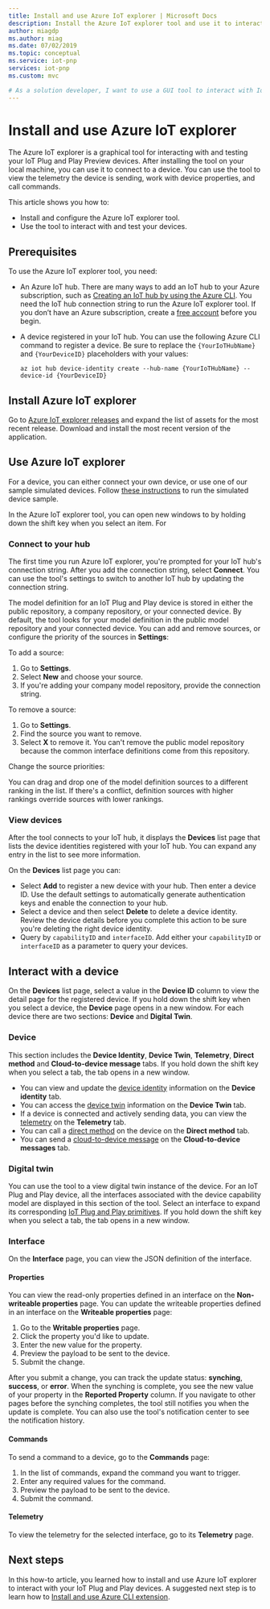 ```yaml
---
title: Install and use Azure IoT explorer | Microsoft Docs
description: Install the Azure IoT explorer tool and use it to interact with the IoT Plug and Play Preview devices connected to my IoT hub.
author: miagdp
ms.author: miag
ms.date: 07/02/2019
ms.topic: conceptual
ms.service: iot-pnp
services: iot-pnp
ms.custom: mvc

# As a solution developer, I want to use a GUI tool to interact with IoT Plug and Play devices connected to an IoT hub to test and verify their behavior.
---
```


# Install and use Azure IoT explorer

The Azure IoT explorer is a graphical tool for interacting with and testing your IoT Plug and Play Preview devices. After installing the tool on your local machine, you can use it to connect to a device. You can use the tool to view the telemetry the device is sending, work with device properties, and call commands.

This article shows you how to:

- Install and configure the Azure IoT explorer tool.
- Use the tool to interact with and test your devices.

## Prerequisites

To use the Azure IoT explorer tool, you need:

- An Azure IoT hub. There are many ways to add an IoT hub to your Azure subscription, such as [Creating an IoT hub by using the Azure CLI](../iot-hub/iot-hub-create-using-cli.md). You need the IoT hub connection string to run the Azure IoT explorer tool. If you don’t have an Azure subscription, create a [free account](https://azure.microsoft.com/free/?WT.mc_id=A261C142F) before you begin.
- A device registered in your IoT hub. You can use the following Azure CLI command to register a device. Be sure to replace the `{YourIoTHubName}` and `{YourDeviceID}` placeholders with your values:

    ```azurecli-interactive
    az iot hub device-identity create --hub-name {YourIoTHubName} --device-id {YourDeviceID}
    ```

## Install Azure IoT explorer

Go to [Azure IoT explorer releases](https://github.com/Azure/azure-iot-explorer/releases) and expand the list of assets for the most recent release. Download and install the most recent version of the application.

## Use Azure IoT explorer

For a device, you can either connect your own device, or use one of our sample simulated devices. Follow [these instructions](https://github.com/Azure/azure-iot-sdk-c/tree/public-preview/iothub_client/samples) to run the simulated device sample.

In the Azure IoT explorer tool, you can open new windows to by holding down the shift key when you select an item. For



### Connect to your hub

The first time you run Azure IoT explorer, you're prompted for your IoT hub's connection string. After you add the connection string, select **Connect**. You can use the tool's settings to switch to another IoT hub by updating the connection string.

The model definition for an IoT Plug and Play device is stored in either the public repository, a company repository, or your connected device. By default, the tool looks for your model definition in the public model repository and your connected device. You can add and remove sources, or configure the priority of the sources in **Settings**:

To add a source:

1. Go to **Settings**.
1. Select **New** and choose your source.
1. If you're adding your company model repository, provide the connection string.

To remove a source:

1. Go to **Settings**.
1. Find the source you want to remove.
1. Select **X** to remove it. You can't remove the public model repository because the common interface definitions come from this repository.

Change the source priorities:

You can drag and drop one of the model definition sources to a different ranking in the list. If there's a conflict, definition sources with higher rankings override sources with lower rankings.

### View devices

After the tool connects to your IoT hub, it displays the **Devices** list page that lists the device identities registered with your IoT hub. You can expand any entry in the list to see more information.

On the **Devices** list page you can:

- Select **Add** to register a new device with your hub. Then enter a device ID. Use the default settings to automatically generate authentication keys and enable the connection to your hub.
- Select a device and then select **Delete** to delete a device identity. Review the device details before you complete this action to be sure you're deleting the right device identity.
- Query by `capabilityID` and `interfaceID`. Add either your `capabilityID` or `interfaceID` as a parameter to query your devices.

## Interact with a device

On the **Devices** list page, select a value in the **Device ID** column to view the detail page for the registered device. If you hold down the shift key when you select a device, the **Device** page opens in a new window. For each device  there are two sections: **Device** and **Digital Twin**.

### Device

This section includes the **Device Identity**,  **Device Twin**, **Telemetry**, **Direct method** and **Cloud-to-device message** tabs. If you hold down the shift key when you select a tab, the tab opens in a new window.

- You can view and update the [device identity](../iot-hub/iot-hub-devguide-identity-registry.md) information on the **Device identity** tab.
- You can access the [device twin](../iot-hub/iot-hub-devguide-device-twins.md) information on the **Device Twin** tab.
- If a device is connected and actively sending data, you can view the [telemetry](../iot-hub/iot-hub-devguide-messages-read-builtin.md) on the **Telemetry** tab.
- You can call a [direct method](../iot-hub/iot-hub-devguide-direct-methods.md) on the device on the **Direct method** tab.
- You can send a [cloud-to-device message](../iot-hub/iot-hub-devguide-messages-c2d.md) on the **Cloud-to-device messages** tab.

### Digital twin

You can use the tool to a view digital twin instance of the device. For an IoT Plug and Play device, all the interfaces associated with the device capability model are displayed in this section of the tool. Select an interface to expand its corresponding [IoT Plug and Play primitives](https://github.com/Azure/IoTPlugandPlay/tree/master/DTDL). If you hold down the shift key when you select a tab, the tab opens in a new window.

### Interface

On the **Interface** page, you can view the JSON definition of the interface.

#### Properties

You can view the read-only properties defined in an interface on the **Non-writeable properties** page. You can update the writeable properties defined in an interface on the **Writeable properties** page:

1. Go to the **Writable properties** page.
1. Click the property you'd like to update.
1. Enter the new value for the property.
1. Preview the payload to be sent to the device.
1. Submit the change.

After you submit a change, you can track the update status: **synching**, **success**, or **error**. When the synching is complete, you see the new value of your property in the **Reported Property** column. If you navigate to other pages before the synching completes, the tool still notifies you when the update is complete. You can also use the tool's notification center to see the notification history.

#### Commands

To send a command to a device, go to the **Commands** page:

1. In the list of commands, expand the command you want to trigger.
1. Enter any required values for the command.
1. Preview the payload to be sent to the device.
1. Submit the command.

#### Telemetry

To view the telemetry for the selected interface, go to its **Telemetry** page.

## Next steps

In this how-to article, you learned how to install and use Azure IoT explorer to interact with your IoT Plug and Play devices. A suggested next step is to learn how to [Install and use Azure CLI extension](./howto-install-pnp-cli.md).
